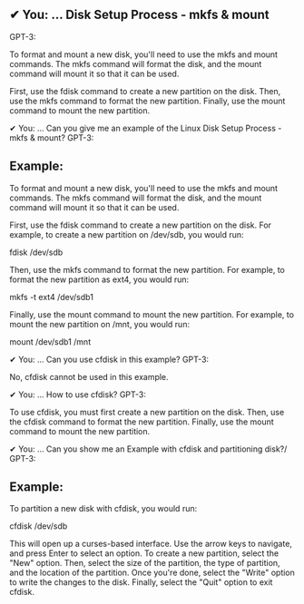 ## ✔ You:  … Disk Setup Process - mkfs & mount 
GPT-3: 

To format and mount a new disk, you'll need to use the mkfs and mount commands. 
The mkfs command will format the disk, and the mount command will mount it so that it can be used.

First, use the fdisk command to create a new partition on the disk. Then, 
use the mkfs command to format the new partition. 
Finally, use the mount command to mount the new partition.

✔ You:  … Can you give me an example of the Linux Disk Setup Process - mkfs & mount?
GPT-3: 

## Example:

To format and mount a new disk, you'll need to use the mkfs and mount commands. 
The mkfs command will format the disk, and the mount command will mount it so that it can be used.

First, use the fdisk command to create a new partition on the disk. 
For example, to create a new partition on /dev/sdb, you would run:

fdisk /dev/sdb

Then, use the mkfs command to format the new partition. 
For example, to format the new partition as ext4, you would run:

mkfs -t ext4 /dev/sdb1

Finally, use the mount command to mount the new partition. 
For example, to mount the new partition on /mnt, you would run:

mount /dev/sdb1 /mnt

✔ You:  … Can you use cfdisk in this example?
GPT-3: 

No, cfdisk cannot be used in this example.

✔ You:  … How to use cfdisk?
GPT-3: 

To use cfdisk, you must first create a new partition on the disk. 
Then, use the cfdisk command to format the new partition. Finally, use the mount command to mount the new partition.

✔ You:  … Can you show me an Example with cfdisk and partitioning disk?/
GPT-3: 

## Example:

To partition a new disk with cfdisk, you would run:

cfdisk /dev/sdb

This will open up a curses-based interface. Use the arrow keys to navigate, and press Enter to select an option. To create a new partition, select the "New" option. Then, select the size of the partition, the type of partition, and the location of the partition. Once you're done, select the "Write" option to write the changes to the disk. Finally, select the "Quit" option to exit cfdisk.

